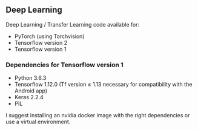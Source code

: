 ## Deep Learning 

Deep Learning / Transfer Learning code available for:
- PyTorch (using Torchvision)
- Tensorflow version 2
- Tensorflow version 1


### Dependencies for Tensorflow version 1
- Python 3.6.3
- Tensorflow 1.12.0 (Tf version $\leq$ 1.13 necessary for compatibility with the Android app)
- Keras  2.2.4
- PIL

I suggest installing an nvidia docker image with the right dependencies or use a virtual environment.